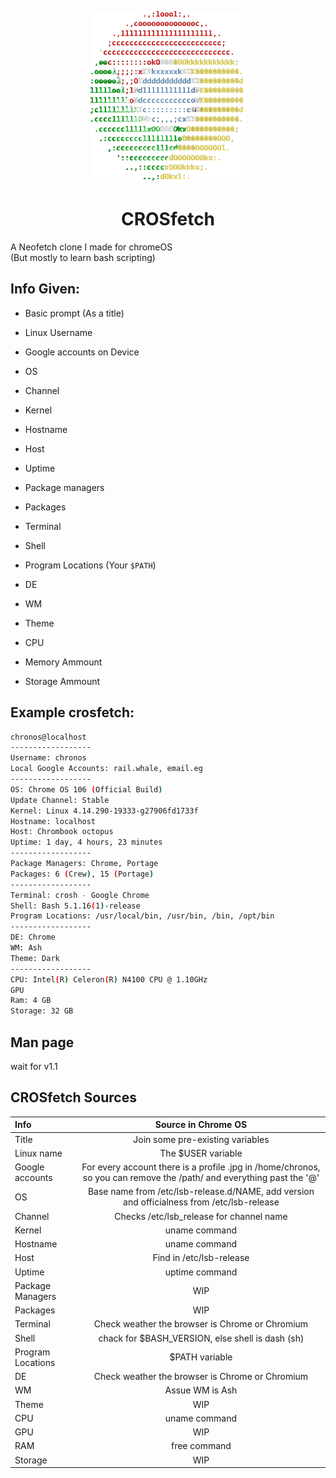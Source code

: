 <p align="center"><img src="/CROSfetch_Logo.png" alt="CROSfetch logo" />
<h1 align="center">CROSfetch</h1>

A Neofetch clone I made for chromeOS  
(But mostly to learn bash scripting)  

## Info Given:
 - Basic prompt (As a title)
 - Linux Username
 - Google accounts on Device
 - OS
 - Channel
 - Kernel
 - Hostname
 - Host
 - Uptime
 - Package managers
 - Packages
 - Terminal
 - Shell
 - Program Locations (Your ```$PATH```)
 - DE
 - WM
 - Theme
 - CPU
 
 - Memory Ammount
 - Storage Ammount


## Example crosfetch:
```bash
chronos@localhost
------------------
Username: chronos
Local Google Accounts: rail.whale, email.eg
------------------
OS: Chrome OS 106 (Official Build)
Update Channel: Stable
Kernel: Linux 4.14.290-19333-g27906fd1733f
Hostname: localhost
Host: Chrombook octopus
Uptime: 1 day, 4 hours, 23 minutes
------------------
Package Managers: Chrome, Portage
Packages: 6 (Crew), 15 (Portage)
------------------
Terminal: crosh - Google Chrome
Shell: Bash 5.1.16(1)-release
Program Locations: /usr/local/bin, /usr/bin, /bin, /opt/bin
------------------
DE: Chrome
WM: Ash
Theme: Dark
------------------
CPU: Intel(R) Celeron(R) N4100 CPU @ 1.10GHz
GPU
Ram: 4 GB
Storage: 32 GB 
```

## Man page
 wait for v1.1



## CROSfetch Sources

| Info | Source in Chrome OS |  
|:---|:---:|
| Title | Join some pre-existing variables |
| Linux name | The $USER variable |
| Google accounts | For every account there is a profile .jpg in /home/chronos, so you can remove the /path/ and everything past the '@' |
| OS | Base name from /etc/lsb-release.d/NAME, add version and officialness from /etc/lsb-release |
| Channel | Checks /etc/lsb_release for channel name |
| Kernel | uname command |
| Hostname | uname command |
| Host | Find in /etc/lsb-release |
| Uptime | uptime command |
| Package Managers | WIP |
| Packages | WIP |
| Terminal | Check weather the browser is Chrome or Chromium |
| Shell | chack for $BASH_VERSION, else shell is dash (sh) |
| Program Locations | $PATH variable |
| DE | Check weather the browser is Chrome or Chromium |
| WM | Assue WM is Ash |
| Theme | WIP |
| CPU | uname command |
| GPU | WIP |
| RAM | free command |
| Storage | WIP |
